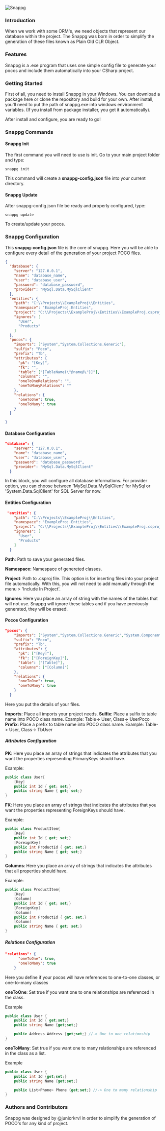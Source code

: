 ![Snappg](https://photos-2.dropbox.com/t/2/AABxGtVLpiZItzcLyUWz8S0Io2BcGA7mBz2QOpbMJdPGCQ/12/104872952/png/32x32/1/_/1/2/snapp_logo_gray.png/EO2VmFEY3vYDIAcoBw/eQKl1B-SlAjVFe4NQecg3YMGIHyiTHplVOUT60ZSbbw?size=1024x768&size_mode=2)

### Introduction
When we work with some ORM's, we need objects that represent our database within the project. The Snappg was born in order to simplify the generation of these files known as Plain Old CLR Object.

### Features
Snappg is a .exe program that uses one simple config file to generate your pocos and include them automatically into your CSharp project.

### Getting Started
First of all, you need to install Snappg in your Windows.
You can download a package here or clone the repository and build for your own. After install, you'll need to put the path of snappg.exe into windows environment variables. (If you install from package installer, you get it automatically). 

After install and configure, you are ready to go!

### Snappg Commands

#### Snappg Init

The first command you will need to use is init. Go to your main project folder and type:

    snappg init

This command will create a **snappg-config.json** file into your current directory.

#### Snappg Update

After snappg-config.json file be ready and properly configured, type:

    snappg update

To create/update your pocos.

### Snappg Configuration

This **snappg-config.json** file is the core of snappg. Here you will be able to configure every detail of the generation of your project POCO files.

```json
{
  "database": {
    "server": "127.0.0.1",
    "name": "database_name",
    "user": "database_user",
    "password": "database_password",
    "provider": "MySql.Data.MySqlClient"
  },
  "entities": {
    "path": "C:\\Projects\\ExampleProj\\Entities",
    "namespace": "ExampleProj.Entities",
    "project": "C:\\Projects\\ExampleProj\\Entities\\ExampleProj.csproj",
    "ignores": [
      "User",
      "Products"
    ]
  },
  "pocos": {
    "imports": ["System","System.Collections.Generic"],
    "sulfix": "Poco",
    "prefix": "Tb",
    "attributes": {
      "pk": "[Key]",
      "fk": "",
      "table": ["[TableName(\"@name@\")]"],
      "columns": "",
      "oneToOneRelations": "",
      "oneToManyRelations": ""
    },
    "relations": {
      "oneToOne": true,
      "oneToMany": true
    }
  }

}
```

#### Database Configuration

```json
"database": {
    "server": "127.0.0.1",
    "name": "database_name",
    "user": "database_user",
    "password": "database_password",
    "provider": "MySql.Data.MySqlClient"
  }
```

In this block, you will configure all database informations. For provider option, you can choose between 'MySql.Data.MySqlClient' for MySql or 'System.Data.SqlClient' for SQL Server for now.

#### Entities Configuration

```json
 "entities": {
    "path": "C:\\Projects\\ExampleProj\\Entities",
    "namespace": "ExampleProj.Entities",
    "project": "C:\\Projects\\ExampleProj\\Entities\\ExampleProj.csproj",
    "ignores": [
      "User",
      "Products"
    ]
  }
```

**Path**: Path to save your generated files.

**Namespace**: Namespace of genereted classes.

**Project**: Path to .csproj file. This option is for inserting files into your project file automatically. With this, you will not need to add manually through the menu > 'Include In Project'.

**Ignores**: Here you place an array of string with the names of the tables that will not use. Snappg will ignore these tables and if you have previously generated, they will be erased.

#### Pocos Configuration

```json
"pocos": {
    "imports": ["System","System.Collections.Generic","System.ComponentModel.DataAnnotations"],
    "sulfix": "Poco",
    "prefix": "Tb",
    "attributes": {
      "pk": ["[Key]"],
      "fk": ["[ForeignKey]"],
      "table": ["[Table]"],
      "columns": ["[Column]"]
    },
    "relations": {
      "oneToOne": true,
      "oneToMany": true
    }
  }
```

Here you put the details of your files.

**Imports**: Place all imports your project needs.
**Sulfix**: Place a sulfix to table name into POCO class name. Example: Table-> User, Class-> UserPoco
**Prefix**: Place a prefix to table name into POCO class name. Example: Table-> User, Class-> TbUser

##### Attributes Configuration

**PK**: Here you place an array of strings that indicates the attributes that you want the properties representing PrimaryKeys should have.

Example:
```c#
public class User{
    [Key]
    public int Id { get; set;}
    public string Name { get; set;}
}
```

**FK**: Here you place an array of strings that indicates the attributes that you want the properties representing ForeignKeys should have.

Example:
```c#
public class ProductItem{
    [Key]
    public int Id { get; set;}
    [ForeignKey]
    public int ProductId { get; set;}
    public string Name { get; set;}
}
```

**Columns**: Here you place an array of strings that indicates the attributes that all properties should have.

Example:
```c#
public class ProductItem{
    [Key]
    [Column]
    public int Id { get; set;}
    [ForeignKey]
    [Column]
    public int ProductId { get; set;}
    [Column]
    public string Name { get; set;}
}
```

##### Relations Configuration

```json
"relations": {
      "oneToOne": true,
      "oneToMany": true
    }
```

Here you define if your pocos will have references to one-to-one classes, or one-to-many classes

**oneToOne**: Set true if you want one to one relationships are referenced in the class.

Example

```c#
public class User {
    public int Id { get;set;}
    public string Name {get;set;}

    public Address Address {get;set;} //-> One to one relationship
}
```

**oneToMany**: Set true if you want one to many relationships are referenced in the class as a list.

Example

```c#
public class User {
    public int Id {get;set;}
    public string Name {get;set;}

    public List<Phone> Phone {get;set;} //-> One to many relationship
}
```

### Authors and Contributors
Snappg was designed by @juniorkrvl in order to simplify the generation of POCO's for any kind of project.
